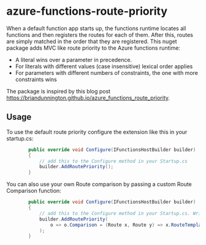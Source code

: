 # azure-functions-route-priority
When a default function app starts up, the functions runtime locates all functions and then registers the routes for each of them. After this, routes are simply matched in the order that they are registered. This nuget package adds MVC like route priority to the Azure functions runtime:  

* A literal wins over a parameter in precedence.
* For literals with different values (case insensitive) lexical order applies
* For parameters with different numbers of constraints, the one with more constraints wins

The package is inspired by this blog post https://briandunnington.github.io/azure_functions_route_priority.

## Usage

To use the default route priority configure the extension like this in your startup.cs:
```c#
        public override void Configure(IFunctionsHostBuilder builder)
        {
            // add this to the Configure method in your Startup.cs
            builder.AddRoutePriority();
        }
```

You can also use your own Route comparison by passing a custom Route Comparison function:
```c#
        public override void Configure(IFunctionsHostBuilder builder)
        {
            // add this to the Configure method in your Startup.cs. Write your own Route comparison function.
            builder.AddRoutePriority(
                o => o.Comparison = (Route x, Route y) => x.RouteTemplate.Length.CompareTo(y.RouteTemplate.Length)
            );
        }
```

